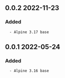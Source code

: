 ## 0.0.2 2022-11-23 <dave at tiredofit dot ca>

   ### Added
      - Alpine 3.17 base


## 0.0.1 2022-05-24 <dave at tiredofit dot ca>

   ### Added
      - Alpine 3.16 base


